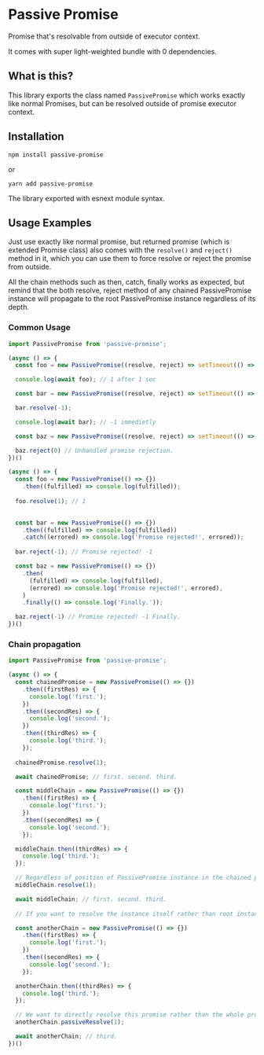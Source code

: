 # Passive Promise

Promise that's resolvable from outside of executor context.

It comes with super light-weighted bundle with 0 dependencies.

## What is this?

This library exports the class named `PassivePromise` which works exactly like normal Promises, but can be resolved outside of promise executor context.

## Installation

`npm install passive-promise`

or

`yarn add passive-promise`

The library exported with esnext module syntax.

## Usage Examples

Just use exactly like normal promise, but returned promise (which is extended Promise class) also comes with the `resolve()` and `reject()` method in it, which you can use them to force resolve or reject the promise from outside.

All the chain methods such as then, catch, finally works as expected, but remind that the both resolve, reject method of any chained PassivePromise instance will propagate to the root PassivePromise instance regardless of its depth.

### Common Usage

```javascript
import PassivePromise from 'passive-promise';

(async () => {
  const foo = new PassivePromise((resolve, reject) => setTimeout(() => resolve(1), 1000));

  console.log(await foo); // 1 after 1 sec

  const bar = new PassivePromise((resolve, reject) => setTimeout(() => resolve(1), 1000));

  bar.resolve(-1);

  console.log(await bar); // -1 immedietly

  const baz = new PassivePromise((resolve, reject) => setTimeout(() => resolve(1), 1000));

  baz.reject(0) // Unhandled promise rejection.
})()

(async () => {
  const foo = new PassivePromise(() => {})
    .then((fulfilled) => console.log(fulfilled));
  
  foo.resolve(1); // 1

  
  const bar = new PassivePromise(() => {})
    .then((fulfilled) => console.log(fulfilled))
    .catch((errored) => console.log('Promise rejected!', errored));
  
  bar.reject(-1); // Promise rejected! -1

  const baz = new PassivePromise(() => {})
    .then(
      (fulfilled) => console.log(fulfilled),
      (errored) => console.log('Promise rejected!', errored),
    )
    .finally(() => console.log('Finally.'));

  baz.reject(-1) // Promise rejected! -1 Finally.
})()

```

### Chain propagation


```javascript
import PassivePromise from 'passive-promise';

(async () => {
  const chainedPromise = new PassivePromise(() => {})
    .then((firstRes) => {
      console.log('first.');
    })
    .then((secondRes) => {
      console.log('second.');
    })
    .then((thirdRes) => {
      console.log('third.');
    });
  
  chainedPromise.resolve(1); 

  await chainedPromise; // first. second. third.

  const middleChain = new PassivePromise(() => {})
    .then((firstRes) => {
      console.log('first.');
    })
    .then((secondRes) => {
      console.log('second.');
    });

  middleChain.then((thirdRes) => {
    console.log('third.');
  });

  // Regardless of position of PassivePromise instance in the chained promises, they always resolve root promise in the chain.
  middleChain.resolve(1);

  await middleChain; // first. second. third.
  
  // If you want to resolve the instance itself rather than root instance, use passiveResolve() and passiveReject() instead.

  const anotherChain = new PassivePromise(() => {})
    .then((firstRes) => {
      console.log('first.');
    })
    .then((secondRes) => {
      console.log('second.');
    });

  anotherChain.then((thirdRes) => {
    console.log('third.');
  });

  // We want to directly resolve this promise rather than the whole promise chain here.
  anotherChain.passiveResolve(1);

  await anotherChain; // third.
})()
```
